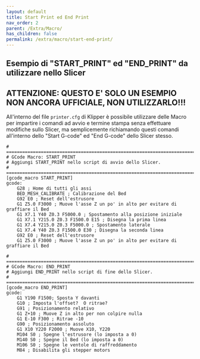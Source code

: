 ```yaml
---
layout: default
title: Start Print ed End Print
nav_order: 2
parent: /Extra/Macro/
has_children: false
permalink: /extra/macro/start-end-print/
---
```


## Esempio di "START_PRINT" ed "END_PRINT" da utilizzare nello Slicer

## ATTENZIONE: QUESTO E' SOLO UN ESEMPIO NON ANCORA UFFICIALE, NON UTILIZZARLO!!!

All'interno del file `printer.cfg` di Klipper è possibile utilizzare delle Macro per impartire i comandi ad avvio e termine stampa senza effettuare modifiche sullo Slicer, ma semplicemente richiamando questi comandi all'interno dello "Start G-code" ed "End G-code" dello Slicer stesso.

```
# ================================================================================
# GCode Macro: START_PRINT
# Aggiungi START_PRINT nello script di avvio dello Slicer. 
# ================================================================================
[gcode_macro START_PRINT]
gcode:
    G28 ; Home di tutti gli assi    
    BED_MESH_CALIBRATE ; Calibrazione del Bed
    G92 E0 ; Reset dell'estrusore
    G1 Z5.0 F3000 ; Muove l'asse Z un po' in alto per evitare di graffiare il Bed
    G1 X7.1 Y40 Z0.3 F5000.0 ; Spostamento alla posizione iniziale
    G1 X7.1 Y215.0 Z0.3 F1500.0 E15 ; Disegna la prima linea
    G1 X7.4 Y215.0 Z0.3 F5000.0 ; Spostamento laterale
    G1 X7.4 Y40 Z0.3 F1500.0 E30 ; Disegna la seconda linea
    G92 E0 ; Reset dell'estrusore
    G1 Z5.0 F3000 ; Muove l'asse Z un po' in alto per evitare di graffiare il Bed

# ================================================================================
# GCode Macro: END_PRINT
# Aggiungi END_PRINT nello script di fine dello Slicer. 
# ================================================================================
[gcode_macro END_PRINT]
gcode:
    G1 Y190 F1500; Sposta Y davanti
    G10 ; Imposta l'offset?  O ritrae?
    G91 ; Posizionamento relativo
    G1 Z+10 ; Muove Z in alto per non colpire nulla
    G1 E-10 F300 ; Ritrae -10
    G90 ; Posizionamento assoluto
    G1 X10 Y220 F2000 ; Muove X10, Y220
    M104 S0 ; Spegne l'estrusore (lo imposta a 0)
    M140 S0 ; Spegne il Bed (lo imposta a 0)
    M106 S0 ; Spegne le ventole di raffreddamento
    M84 ; Disabilita gli stepper motors
```
